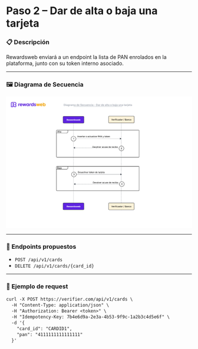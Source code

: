# Paso 2 – Dar de alta o baja una tarjeta

### 📋 Descripción
Rewardsweb enviará a un endpoint la lista de PAN enrolados en la plataforma, junto con su token interno asociado.

---

### 🖼️ Diagrama de Secuencia
![Paso 2](assets/step2.png)

---

### 🔗 Endpoints propuestos
- `POST /api/v1/cards`
- `DELETE /api/v1/cards/{card_id}`

---

### 🧩 Ejemplo de request
```
curl -X POST https://verifier.com/api/v1/cards \
  -H "Content-Type: application/json" \
  -H "Authorization: Bearer <token>" \
  -H "Idempotency-Key: 7b4e6d9a-2e3a-4b53-9f9c-1a2b3c4d5e6f" \
  -d '{
    "card_id": "CARDID1",
    "pan": "4111111111111111"
  }'
```